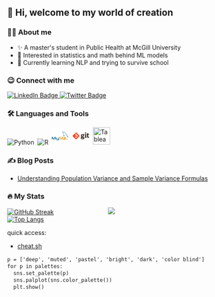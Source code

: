 
## :wave: Hi, welcome to my world of creation

### 👨‍💻 About me
- ✨ A master's student in Public Health at McGill University
- 👀 Interested in statistics and math behind ML models
- 🌱 Currently learning NLP and trying to survive school

### :wink: Connect with me
<div id="Connect with me">
  <a href="https://www.linkedin.com/in/ebaraka">
    <img src="https://img.shields.io/badge/LinkedIn-blue?style=for-the-badge&logo=linkedin&logoColor=white" alt="LinkedIn Badge"/>
  </a>
  <a href="http://www.twitter.com/eugene_barakaaa">
    <img src="https://img.shields.io/badge/Twitter-blue?style=for-the-badge&logo=twitter&logoColor=white" alt="Twitter Badge"/>
  </a>
</div>

### :hammer_and_wrench: Languages and Tools

<div>
  <img src="https://cdn.jsdelivr.net/gh/devicons/devicon/icons/python/python-original-wordmark.svg" "title="Python"  alt="Python" width="40" height="40"/>&nbsp;
  <img src="https://cdn.jsdelivr.net/gh/devicons/devicon/icons/r/r-original.svg" title="R" alt="R" width="40" height="40"/>&nbsp;
  <img src="https://github.com/devicons/devicon/blob/master/icons/mysql/mysql-original-wordmark.svg" title="MySQL"  alt="MySQL" width="40" height="40"/>&nbsp;
  <img src="https://github.com/devicons/devicon/blob/master/icons/git/git-original-wordmark.svg" title="Git" **alt="Git" width="40" height="40"/>&nbsp;
  <img src="https://cdn.worldvectorlogo.com/logos/tableau-software.svg" title="Tableau" **alt="Tableau" width="40" height="40"/>

### ✍️ Blog Posts

<!-- BLOG-POST-LIST:START -->
- [Understanding Population Variance and Sample Variance Formulas](eugenebaraka.github.io/blog/demo-post)
<!-- BLOG-POST-LIST:END -->

### :fire: My Stats

[![GitHub Streak](http://github-readme-streak-stats.herokuapp.com?user=eugenebaraka&theme=dark&background=000000)](https://git.io/streak-stats)&emsp;&emsp;&emsp;&emsp;&emsp;&emsp;&emsp;&emsp;&emsp;<img src="https://media.giphy.com/media/M9gbBd9nbDrOTu1Mqx/giphy.gif" width="100"/>                                                                                                                                      
[![Top Langs](https://github-readme-stats.vercel.app/api/top-langs/?username=eugenebaraka&layout=compact&theme=vision-friendly-dark)](https://github.com/anuraghazra/github-readme-stats) 

quick access:
- [cheat.sh](https://cheat.sh)

```
p = ['deep', 'muted', 'pastel', 'bright', 'dark', 'color blind']
for p in palettes:
  sns.set_palette(p)
  sns.palplot(sns.color_palette())
  plt.show()

```
